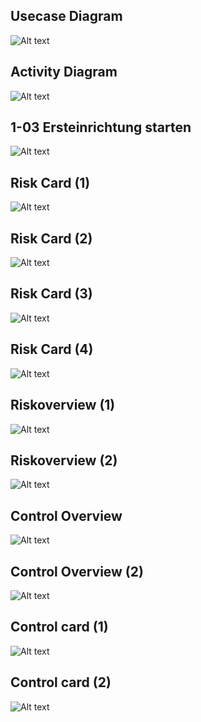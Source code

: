<br><br>
## Usecase Diagram
![Alt text](usecase.jpg?raw=true "Title")
<br>
## Activity Diagram
![Alt text](activity.jpg?raw=true "Title")
<br>
## 1-03 Ersteinrichtung starten
![Alt text](1-03-save.JPG?raw=true "Title")
<br>
## Risk Card (1) 
![Alt text](riskcard1.JPG?raw=true "Title")
<br>
## Risk Card (2) 
![Alt text](riskcard2.JPG?raw=true "Title")
<br>
## Risk Card (3) 
![Alt text](riskcard3.JPG?raw=true "Title")
<br>
## Risk Card (4) 
![Alt text](riskcard4.JPG?raw=true "Title")
<br>
## Riskoverview (1) 
![Alt text](riskoverview.JPG?raw=true "Title")
<br>
## Riskoverview (2) 
![Alt text](riskoverview2.JPG?raw=true "Title")
<br>
## Control Overview  
![Alt text](controloverview.JPG?raw=true "Title")
<br>
## Control Overview (2) 
![Alt text](controloverview2.JPG?raw=true "Title")
<br>
## Control card (1) 
![Alt text](controlcard1.JPG?raw=true "Title")
<br>
## Control card (2) 
![Alt text](controlcard2.JPG?raw=true "Title")
<br>